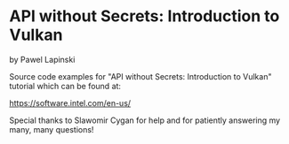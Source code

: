 # API without Secrets: Introduction to Vulkan
by Pawel Lapinski

Source code examples for "API without Secrets: Introduction to Vulkan" tutorial which can be found at:

https://software.intel.com/en-us/

Special thanks to Slawomir Cygan for help and for patiently answering my many, many questions!
